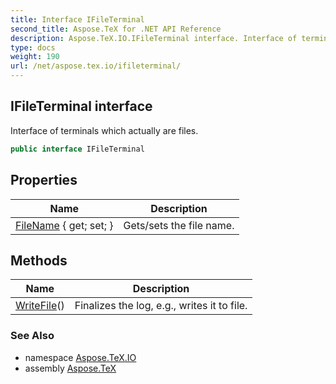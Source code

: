 ```yaml
---
title: Interface IFileTerminal
second_title: Aspose.TeX for .NET API Reference
description: Aspose.TeX.IO.IFileTerminal interface. Interface of terminals which actually are files
type: docs
weight: 190
url: /net/aspose.tex.io/ifileterminal/
---
```

## IFileTerminal interface

Interface of terminals which actually are files.

```csharp
public interface IFileTerminal
```

## Properties

| Name | Description |
| --- | --- |
| [FileName](../../aspose.tex.io/ifileterminal/filename/) { get; set; } | Gets/sets the file name. |

## Methods

| Name | Description |
| --- | --- |
| [WriteFile](../../aspose.tex.io/ifileterminal/writefile/)() | Finalizes the log, e.g., writes it to file. |

### See Also

* namespace [Aspose.TeX.IO](../../aspose.tex.io/)
* assembly [Aspose.TeX](../../)


